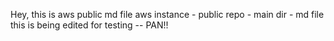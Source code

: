 Hey, this is aws public md file
aws instance - public repo - main dir - md file
this is being edited for testing -- PAN!!
